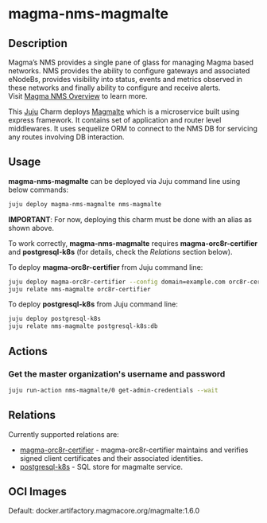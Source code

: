 # magma-nms-magmalte

## Description

Magma’s NMS provides a single pane of glass for managing Magma based networks. NMS provides the
ability to configure gateways and associated eNodeBs, provides visibility into status, events and
metrics observed in these networks and finally ability to configure and receive alerts.
<br>
Visit [Magma NMS Overview](https://docs.magmacore.org/docs/nms/nms_arch_overview) to learn more.

This [Juju](https://juju.is/) Charm deploys 
[Magmalte](https://docs.magmacore.org/docs/nms/nms_arch_overview#magmalte) which is a microservice 
built using express framework. It contains set of application and router level middlewares. It uses
sequelize ORM to connect to the NMS DB for servicing any routes involving DB interaction.

## Usage

**magma-nms-magmalte** can be deployed via Juju command line using below commands:

```bash
juju deploy magma-nms-magmalte nms-magmalte
```

**IMPORTANT**: For now, deploying this charm must be done with an alias as shown above.

To work correctly, **magma-nms-magmalte** requires **magma-orc8r-certifier** and **postgresql-k8s** (for
details, check the _Relations_ section below).

To deploy **magma-orc8r-certifier** from Juju command line:

```bash
juju deploy magma-orc8r-certifier --config domain=example.com orc8r-certifier
juju relate nms-magmalte orc8r-certifier
```

To deploy **postgresql-k8s** from Juju command line:

```bash
juju deploy postgresql-k8s
juju relate nms-magmalte postgresql-k8s:db
```

## Actions

### Get the master organization's username and password

```bash
juju run-action nms-magmalte/0 get-admin-credentials --wait
```

## Relations

Currently supported relations are:

- [magma-orc8r-certifier](https://github.com/canonical/charmed-magma/tree/main/orchestrator-bundle/orc8r-certifier-operator) -
  magma-orc8r-certifier maintains and verifies signed client certificates and their associated
  identities.
- [postgresql-k8s](https://charmhub.io/postgresql-k8s) - SQL store for magmalte service.

## OCI Images
Default: docker.artifactory.magmacore.org/magmalte:1.6.0
